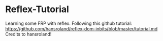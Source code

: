 # Reflex-Tutorial
Learning some FRP with reflex.
Following this github tutorial: https://github.com/hansroland/reflex-dom-inbits/blob/master/tutorial.md
Credits to hansroland!
